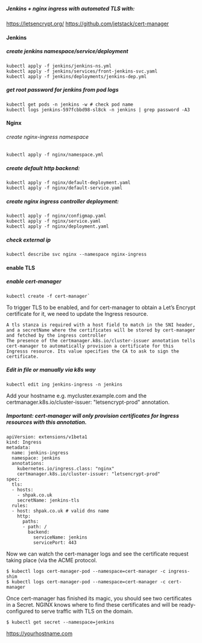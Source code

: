 ##### Jenkins + nginx ingress with automated TLS with:
https://letsencrypt.org/
https://github.com/jetstack/cert-manager

#### Jenkins
##### create jenkins namespace/service/deployment
```
kubectl apply -f jenkins/jenkins-ns.yml
kubectl apply -f jenkins/services/front-jenkins-svc.yaml
kubectl apply -f jenkins/deployments/jenkins-dep.yml
```

##### get root password for jenkins from pod logs
```
kubectl get pods -n jenkins -w # check pod name
kubectl logs jenkins-597fcbbd98-sl8ck -n jenkins | grep password -A3
```
#### Nginx
###### create nginx-ingress namespace
```
kubectl apply -f nginx/namespace.yml
```
##### create default http backend:
```
kubectl apply -f nginx/default-deployment.yaml
kubectl apply -f nginx/default-service.yaml
```
##### create nginx ingress controller deployment:
```
kubectl apply -f nginx/configmap.yaml
kubectl apply -f nginx/service.yaml
kubectl apply -f nginx/deployment.yaml
```
##### check external ip
```
kubectl describe svc nginx --namespace nginx-ingress
```
#### enable TLS
##### enable cert-manager
```
kubectl create -f cert-manager`
```
To trigger TLS to be enabled, and for cert-manager to obtain a Let’s Encrypt certificate for it, we need to update the Ingress resource.

    A tls stanza is required with a host field to match in the SNI header, and a secretName where the certificates will be stored by cert-manager and fetched by the ingress controller
    The presence of the certmanager.k8s.io/cluster-issuer annotation tells cert-manager to automatically provision a certificate for this Ingresss resource. Its value specifies the CA to ask to sign the certificate.

##### Edit in file or manually via k8s way
```
kubectl edit ing jenkins-ingress -n jenkins
```
 Add your hostname e.g. mycluster.example.com and the certmanager.k8s.io/cluster-issuer: "letsencrypt-prod" annotation.
##### Important: cert-manager will only provision certificates for Ingress resources with this annotation.

```
apiVersion: extensions/v1beta1
kind: Ingress
metadata:
  name: jenkins-ingress
  namespace: jenkins
  annotations:
    kubernetes.io/ingress.class: "nginx"
    certmanager.k8s.io/cluster-issuer: "letsencrypt-prod"
spec:
  tls:
  - hosts:
    - shpak.co.uk
    secretName: jenkins-tls
  rules:
  - host: shpak.co.uk # valid dns name
    http:
      paths:
      - path: /
        backend:
          serviceName: jenkins
          servicePort: 443
```

Now we can watch the cert-manager logs and see the certificate request taking place (via the ACME protocol.
```
$ kubectl logs cert-manager-pod --namespace=cert-manager -c ingress-shim
$ kubectl logs cert-manager-pod --namespace=cert-manager -c cert-manager
```
Once cert-manager has finished its magic, you should see two certificates in a Secret. NGINX knows where to find these certificates and will be ready-configured to serve traffic with TLS on the domain.
```
$ kubectl get secret --namespace=jenkins
```
https://yourhostname.com
